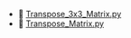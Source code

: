 * 📄 [Transpose_3x3_Matrix.py](transpose-3x3-matrix.py)
* 📄 [Transpose_Matrix.py](transpose-matrix.py)
